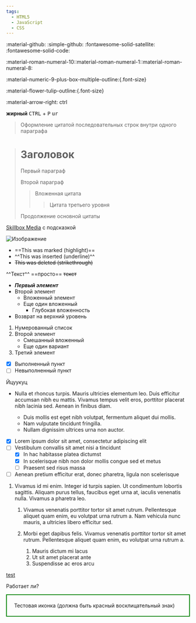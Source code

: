 ```yaml
---
tags:
  - HTML5
  - JavaScript
  - CSS
---
```

:material-github:
:simple-github:
:fontawesome-solid-satellite:
:fontawesome-solid-code:

:material-roman-numeral-10::material-roman-numeral-1::material-roman-numeral-8:

:material-numeric-9-plus-box-multiple-outline:{.font-size}

:material-flower-tulip-outline:{.font-size}

:material-arrow-right: <kbn>ctrl<kbn>


__жирный__
<kbd>CTRL</kbd> + <kbd>P</kbd>  <kbd>ur</kbd>
> Оформление цитатой
последовательных строк
внутри одного параграфа

> # Заголовок
> Первый параграф
>
> Второй параграф
>
> > Вложенная цитата
> > > Цитата третьего уровня
>
> Продолжение основной цитаты

[Skillbox Media](https://skillbox.ru/media/ "Всплывающая подсказка") с подсказкой


![Изображение][1]


[1]: https://upload.wikimedia.org/wikipedia/commons/thumb/4/48/Markdown-mark.svg/1920px-Markdown-mark.svg.png "Логотип Markdown"
    
- ==This was marked (highlight)==
- ^^This was inserted (underline)^^
- ~~This was deleted (strikethrough)~~

^^Текст^^ ==просто== ~~текст~~

- ***Первый элемент***
- Второй элемент
  - Вложенный элемент
  - Еще один вложенный
    - Глубокая вложенность
- Возврат на верхний уровень

1. Нумерованный список
2. Второй элемент
   - Смешанный вложенный
   * Еще один вариант
3. Третий элемент

- [x] Выполненный пункт
- [ ] Невыполненный пункт

Йцуукуц

- Nulla et rhoncus turpis. Mauris ultricies elementum leo. Duis efficitur
  accumsan nibh eu mattis. Vivamus tempus velit eros, porttitor placerat nibh
  lacinia sed. Aenean in finibus diam.

    * Duis mollis est eget nibh volutpat, fermentum aliquet dui mollis.
    * Nam vulputate tincidunt fringilla.
    * Nullam dignissim ultrices urna non auctor.

- [x] Lorem ipsum dolor sit amet, consectetur adipiscing elit
- [ ] Vestibulum convallis sit amet nisi a tincidunt
    * [x] In hac habitasse platea dictumst
    * [x] In scelerisque nibh non dolor mollis congue sed et metus
    * [ ] Praesent sed risus massa
- [ ] Aenean pretium efficitur erat, donec pharetra, ligula non scelerisque

1.  Vivamus id mi enim. Integer id turpis sapien. Ut condimentum lobortis
    sagittis. Aliquam purus tellus, faucibus eget urna at, iaculis venenatis
    nulla. Vivamus a pharetra leo.

    1.  Vivamus venenatis porttitor tortor sit amet rutrum. Pellentesque aliquet
        quam enim, eu volutpat urna rutrum a. Nam vehicula nunc mauris, a
        ultricies libero efficitur sed.
    2.  Morbi eget dapibus felis. Vivamus venenatis porttitor tortor sit amet
        rutrum. Pellentesque aliquet quam enim, eu volutpat urna rutrum a.

        1.  Mauris dictum mi lacus
        2.  Ut sit amet placerat ante
        3.  Suspendisse ac eros arcu

[test](index2.md#install-grafana-for-monitoring-proxmox)



Работает ли? <span class="mdi mdi-home"></span>
<div style="border: 2px solid green; padding: 20px;">
  <span class="mdi mdi-alert" style="color: red; font-size: 32px;"></span>
  Тестовая иконка (должна быть красный восклицательный знак)
</div>


